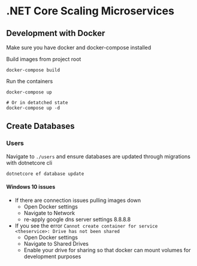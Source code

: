 # .NET Core Scaling Microservices

## Development with Docker

Make sure you have docker and docker-compose installed

Build images from project root

```
docker-compose build
```

Run the containers

```
docker-compose up

# Or in detatched state
docker-compose up -d
```

## Create Databases
### Users
Navigate to `./users` and ensure databases are updated through migrations with dotnetcore cli
```
dotnetcore ef database update
```

#### Windows 10 issues
* If there are connection issues pulling images down
    * Open Docker settings
    * Navigate to Network
    * re-apply google dns server settings 8.8.8.8
* If you see the error `Cannot create container for service <theservice>: Drive has not been shared`
    * Open Docker settings
    * Navigate to Shared Drives
    * Enable your drive for sharing so that docker can mount volumes for development purposes
